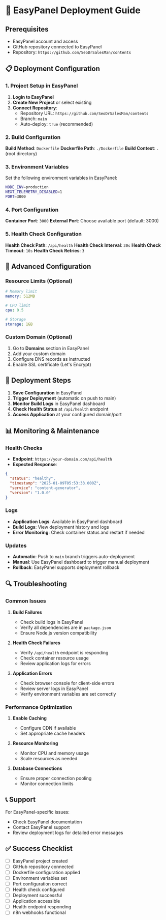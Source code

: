 # 🚀 EasyPanel Deployment Guide

## Prerequisites

- EasyPanel account and access
- GitHub repository connected to EasyPanel
- Repository: `https://github.com/SeoDrSalesMan/contents`

## 📋 Deployment Configuration

### 1. Project Setup in EasyPanel

1. **Login to EasyPanel**
2. **Create New Project** or select existing
3. **Connect Repository**:
   - Repository URL: `https://github.com/SeoDrSalesMan/contents`
   - Branch: `main`
   - Auto-deploy: `true` (recommended)

### 2. Build Configuration

**Build Method**: `Dockerfile`
**Dockerfile Path**: `./Dockerfile`
**Build Context**: `.` (root directory)

### 3. Environment Variables

Set the following environment variables in EasyPanel:

```bash
NODE_ENV=production
NEXT_TELEMETRY_DISABLED=1
PORT=3000
```

### 4. Port Configuration

**Container Port**: `3000`
**External Port**: Choose available port (default: 3000)

### 5. Health Check Configuration

**Health Check Path**: `/api/health`
**Health Check Interval**: `30s`
**Health Check Timeout**: `10s`
**Health Check Retries**: `3`

## 🔧 Advanced Configuration

### Resource Limits (Optional)

```yaml
# Memory limit
memory: 512MB

# CPU limit
cpu: 0.5

# Storage
storage: 1GB
```

### Custom Domain (Optional)

1. Go to **Domains** section in EasyPanel
2. Add your custom domain
3. Configure DNS records as instructed
4. Enable SSL certificate (Let's Encrypt)

## 🚀 Deployment Steps

1. **Save Configuration** in EasyPanel
2. **Trigger Deployment** (automatic on push to main)
3. **Monitor Build Logs** in EasyPanel dashboard
4. **Check Health Status** at `/api/health` endpoint
5. **Access Application** at your configured domain/port

## 📊 Monitoring & Maintenance

### Health Checks
- **Endpoint**: `https://your-domain.com/api/health`
- **Expected Response**:
```json
{
  "status": "healthy",
  "timestamp": "2025-01-09T05:53:33.000Z",
  "service": "content-generator",
  "version": "1.0.0"
}
```

### Logs
- **Application Logs**: Available in EasyPanel dashboard
- **Build Logs**: View deployment history and logs
- **Error Monitoring**: Check container status and restart if needed

### Updates
- **Automatic**: Push to `main` branch triggers auto-deployment
- **Manual**: Use EasyPanel dashboard to trigger manual deployment
- **Rollback**: EasyPanel supports deployment rollback

## 🔍 Troubleshooting

### Common Issues

1. **Build Failures**
   - Check build logs in EasyPanel
   - Verify all dependencies are in `package.json`
   - Ensure Node.js version compatibility

2. **Health Check Failures**
   - Verify `/api/health` endpoint is responding
   - Check container resource usage
   - Review application logs for errors

3. **Application Errors**
   - Check browser console for client-side errors
   - Review server logs in EasyPanel
   - Verify environment variables are set correctly

### Performance Optimization

1. **Enable Caching**
   - Configure CDN if available
   - Set appropriate cache headers

2. **Resource Monitoring**
   - Monitor CPU and memory usage
   - Scale resources as needed

3. **Database Connections**
   - Ensure proper connection pooling
   - Monitor connection limits

## 📞 Support

For EasyPanel-specific issues:
- Check EasyPanel documentation
- Contact EasyPanel support
- Review deployment logs for detailed error messages

## ✅ Success Checklist

- [ ] EasyPanel project created
- [ ] GitHub repository connected
- [ ] Dockerfile configuration applied
- [ ] Environment variables set
- [ ] Port configuration correct
- [ ] Health check configured
- [ ] Deployment successful
- [ ] Application accessible
- [ ] Health endpoint responding
- [ ] n8n webhooks functional
